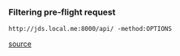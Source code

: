 


### Filtering pre-flight request

```
http://jds.local.me:8000/api/ -method:OPTIONS
```

[source](https://stackoverflow.com/questions/35567580/how-to-filter-hide-pre-flight-requests-on-my-dev-tools-network)